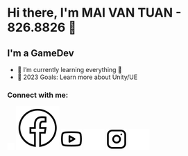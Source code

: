# Hi there, I'm MAI VAN TUAN - 826.8826 👋 

## I'm a GameDev

- 🌱 I’m currently learning everything 🤣
- 🥅 2023 Goals: Learn more about Unity/UE

### Connect with me:

[![website](./img/facebook-5-16.jpg)](https://www.youtube.com/channel/UCpk8N1C_mPkIc8ngGFDTj0w#gh-light-mode-only)
[![website](./img/icons8-facebook.svg)](https://www.youtube.com/channel/UCpk8N1C_mPkIc8ngGFDTj0w#gh-dark-mode-only)
[![website](./img/youtube-light.svg)](https://www.youtube.com/channel/UCpk8N1C_mPkIc8ngGFDTj0w#gh-light-mode-only)
[![website](./img/youtube-dark.svg)](https://www.youtube.com/channel/UCpk8N1C_mPkIc8ngGFDTj0w#gh-dark-mode-only)
[![website](./img/instagram-light.svg)](https://www.instagram.com/826.8826/#gh-light-mode-only)
[![website](./img/instagram-dark.svg)](https://www.instagram.com/826.8826/#gh-dark-mode-only)
